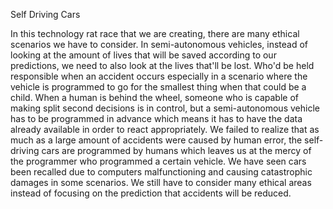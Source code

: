 Self Driving Cars

In this technology rat race that we are creating, there are many ethical scenarios we have to consider. In semi-autonomous vehicles, instead of looking at the amount of lives that will be saved according to our predictions, we need to also look at the lives that'll be lost. Who'd be held responsible when an accident occurs especially in a scenario where the vehicle is programmed to go for the smallest thing when that could be a child. When a human is behind the wheel, someone who is capable of making split second decisions is in control, but a semi-autonomous vehicle has to be programmed in advance which means it has to have the data already available in order to react appropriately. We failed to realize that as much as a large amount of accidents were caused by human error, the self-driving cars are programmed by humans which leaves us at the mercy of the programmer who programmed a certain vehicle. We have seen cars been recalled due to computers malfunctioning and causing catastrophic damages in some scenarios. We still have to consider many ethical areas instead of focusing on the prediction that accidents will be reduced.
